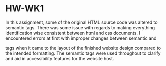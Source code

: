 # HW-WK1
In this assignment, some of the original HTML source code was altered to semantic tags. There was some issue with regards to making everything identification wise consistent between html and css documents.
I encountered errors at first with improper changes between semantic and <div> tags when it came to the layout of the finished website design compared to the intended formatting.
The semantic tags were used throughout to clarify and aid in accessibility features for the website host. 
